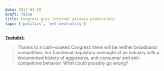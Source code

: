 ```yaml
---
date: 2017-03-28
draft: false
title: Congress guts internet privacy protections
tags: ['politics', 'net neutrality']
---
```


**[Techdirt:](https://www.techdirt.com/articles/20170328/09565737026/consumer-broadband-privacy-protections-are-dead.shtml)**

> Thanks to a cash-soaked Congress there will be neither broadband competition, nor functional regulatory oversight of an industry with a documented history of aggressive, anti-consumer and anti-competitive behavior. What could possibly go wrong?<!-- excerpt -->
